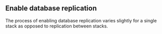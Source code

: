 ## Enable database replication

The process of enabling database replication varies slightly for a single stack as opposed to replication between stacks.




